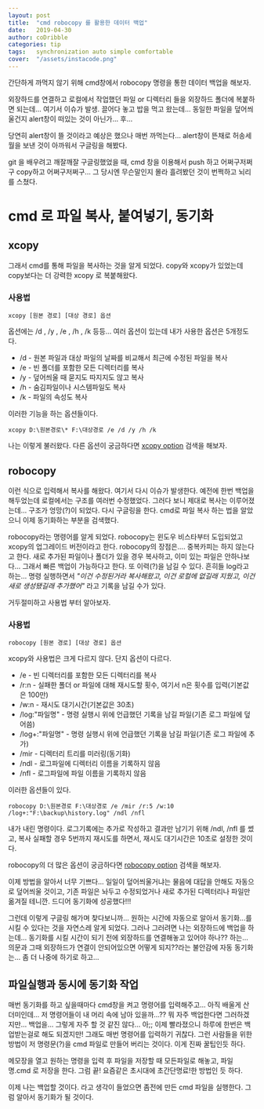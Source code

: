 ```yaml
---
layout:	post
title:	"cmd robocopy 를 활용한 데이터 백업"
date:	2019-04-30
author:	coDribble
categories:	tip
tags:	synchronization auto simple comfortable
cover:	"/assets/instacode.png"
---
```


간단하게 까먹지 않기 위해 cmd창에서 robocopy 명령을 통한 데이터 백업을 해보자.

외장하드를 연결하고 로컬에서 작업했던 파일 or 디렉터리 들을 외장하드 폴더에 복붙하면 되는데... 여기서 이슈가 발생.
끌어다 놓고 밥을 먹고 왔는데... 동일한 파일을 덮어씌울건지 alert창이 떠있는 것이 아닌가... 후...

당연히 alert창이 뜰 것이라고 예상은 했으나 매번 까먹는다...
alert창이 뜬채로 허송세월을 보낸 것이 아까워서 구글링을 해봤다.

git 을 배우려고 깨잘깨잘 구글링했었을 때, cmd 창을 이용해서 push 하고 어쩌구저쩌구 copy하고 어쩌구저쩌구... 그 당시엔 무슨말인지 몰라 흘려봤던 것이 번쩍하고 뇌리를 스쳤다.

# cmd 로 파일 복사, 붙여넣기, 동기화

## xcopy

그래서 cmd를 통해 파일을 복사하는 것을 알게 되었다.
copy와 xcopy가 있었는데 copy보다는 더 강력한 xcopy 로 복붙해왔다.

### 사용법

	xcopy [원본 경로] [대상 경로] 옵션

옵션에는 /d , /y , /e , /h , /k 등등... 여러 옵션이 있는데
내가 사용한 옵션은 5개정도다.

- /d - 원본 파일과 대상 파일의 날짜를 비교해서 최근에 수정된 파일을 복사
- /e - 빈 폴더를 포함한 모든 디렉터리를 복사
- /y - 덮어씌울 때 묻지도 따지지도 않고 복사
- /h - 숨김파일이나 시스템파일도 복사
- /k - 파일의 속성도 복사

이러한 기능을 하는 옵션들이다.

	xcopy D:\원본경로\* F:\대상경로 /e /d /y /h /k

나는 이렇게 불러왔다. 다른 옵션이 궁금하다면 [xcopy option](http://lmgtfy.com/?q=xcopy+option) 검색을 해보자.

## robocopy

이런 식으로 입력해서 복사를 해왔다. 여기서 다시 이슈가 발생한다.
예전에 한번 백업을 해두었는데 로컬에서는 구조를 여러번 수정했었다.
그러다 보니 제대로 복사는 이루어졌는데... 구조가 엉망(?)이 되었다.
다시 구글링을 한다. cmd로 파일 복사 하는 법을 알았으니 이제 동기화하는 부분을 검색했다.

robocopy라는 명령어를 알게 되었다. robocopy는 윈도우 비스타부터 도입되었고 xcopy의 업그레이드 버전이라고 한다.
robocopy의 장점은.... 중복카피는 하지 않는다고 한다. 새로 추가된 파일이나 폴더가 있을 경우 복사하고, 이미 있는 파일은 안하나보다... 그래서 빠른 백업이 가능하다고 한다. 또 이력(?)을 남길 수 있다. 흔히들 log라고 하는... 명령 실행하면서 *"이건 수정된거라 복사해왔고, 이건 로컬에 없길래 지웠고, 이건 새로 생성됐길래 추가했어"* 라고 기록을 남길 수가 있다.

거두절미하고 사용법 부터 알아보자.

### 사용법

	robocopy [원본 경로] [대상 경로] 옵션

xcopy와 사용법은 크게 다르지 않다. 단지 옵션이 다르다.

- /e - 빈 디렉터리를 포함한 모든 디렉터리를 복사
- /r:n - 실패한 폴더 or 파일에 대해 재시도할 횟수, 여기서 n은 횟수를 입력(기본값은 100만)
- /w:n - 재시도 대기시간(기본값은 30초)
- /log:"파일명" - 명령 실행시 위에 언급했던 기록을 남길 파일(기존 로그 파일에 덮어씀)
- /log+:"파일명" - 명령 실행시 위에 언급했던 기록을 남길 파일(기존 로그 파일에 추가)
- /mir - 디렉터리 트리를 미러링(동기화)
- /ndl - 로그파일에 디렉터리 이름을 기록하지 않음
- /nfl - 로그파일에 파일 이름을 기록하지 않음

이러한 옵션들이 있다.

	robocopy D:\원본경로 F:\대상경로 /e /mir /r:5 /w:10 /log+:"F:\backup\history.log" /ndl /nfl

내가 내린 명령이다. 로그기록에는 추가로 작성하고 결과만 남기기 위해 /ndl, /nfl 를 썼고, 복사 실패할 경우 5번까지 재시도를 하면서, 재시도 대기시간은 10초로 설정한 것이다.

robocopy의 더 많은 옵션이 궁금하다면 [robocopy option](http://lmgtfy.com/?q=robocopy+option) 검색을 해보자.


이제 방법을 알아서 너무 기쁘다... 일일이 덮어씌울거냐는 물음에 대답을 안해도 자동으로 덮어씌울 것이고, 기존 파일은 놔두고 수정되었거나 새로 추가된 디렉터리나 파일만 옮겨질 테니깐. 드디어 동기화에 성공했다!!!

그런데 이렇게 구글링 해가며 찾다보니까... 원하는 시간에 자동으로 알아서 동기화...를 시킬 수 있다는 것을 자연스레 알게 되었다. 그러나 그러려면 나는 외장하드에 백업을 하는데... 동기화를 시킬 시간이 되기 전에 외장하드를 연결해놓고 있어야 하나?? 하는... 의문과 그때 외장하드가 연결이 안되어있으면 어떻게 되지??라는 불안감에 자동 동기화는... 좀 더 나중에 하기로 하고...


## 파일실행과 동시에 동기화 작업

매번 동기화를 하고 싶을때마다 cmd창을 켜고 명령어를 입력해주고... 아직 배울게 산더미인데... 저 명령어들이 내 머리 속에 남아 있을까...?? 뭐 자주 백업한다면 그러하겠지만... 백업을... 그렇게 자주 할 것 같진 않다... 아;; 이제 빨라졌으니 하루에 한번은 백업받는걸로 해도 되겠지만! 그래도 매번 명령어를 입력하기 귀찮다. 그런 사람들을 위한 방법이 저 명령문(?)을 cmd 파일로 만들어 버리는 것이다. 이게 진짜 꿀팁인듯 하다.

메모장을 열고 원하는 명령을 입력 후 파일을 저장할 때 모든파일로 해놓고, 파일명.cmd 로 저장을 한다. 그럼 끝! 요즘같은 초시대에 초간단명료!한 방법인 듯 하다.

이제 나는 백업할 것이다. 라고 생각이 들었으면 좀전에 만든 cmd 파일을 실행한다. 그럼 알아서 동기화가 될 것이다.